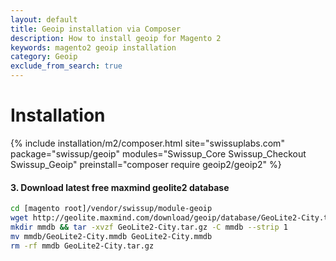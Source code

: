 ```yaml
---
layout: default
title: Geoip installation via Composer
description: How to install geoip for Magento 2
keywords: magento2 geoip installation
category: Geoip
exclude_from_search: true
---
```


# Installation

{% include installation/m2/composer.html site="swissuplabs.com" package="swissup/geoip" modules="Swissup_Core Swissup_Checkout Swissup_Geoip" preinstall="composer require geoip2/geoip2" %}

#### 3. Download latest free maxmind geolite2 database

```sh
cd [magento root]/vendor/swissup/module-geoip
wget http://geolite.maxmind.com/download/geoip/database/GeoLite2-City.tar.gz
mkdir mmdb && tar -xvzf GeoLite2-City.tar.gz -C mmdb --strip 1
mv mmdb/GeoLite2-City.mmdb GeoLite2-City.mmdb
rm -rf mmdb GeoLite2-City.tar.gz
```

